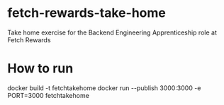 # fetch-rewards-take-home

Take home exercise for the Backend Engineering Apprenticeship role at Fetch Rewards

# How to run

docker build -t fetchtakehome
docker run --publish 3000:3000 -e PORT=3000 fetchtakehome
